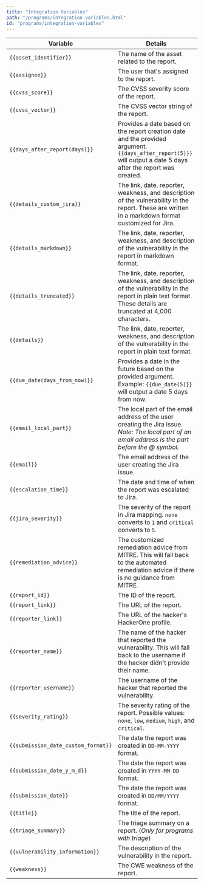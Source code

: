 ```yaml
---
title: "Integration Variables"
path: "/programs/integration-variables.html"
id: "programs/integration-variables"
---
```


Variable | Details |
-------- | ------ |
`{{asset_identifier}}` | The name of the asset related to the report. |
`{{assignee}}` | The user that's assigned to the report. |
`{{cvss_score}}` | The CVSS severity score of the report. |
`{{cvss_vector}}` | The CVSS vector string of the report. |
`{{days_after_report(days)}}` | Provides a date based on the report creation date and the provided argument. `{{days_after_report(5)}}` will output a date 5 days after the report was created. |
`{{details_custom_jira}}` | The link, date, reporter, weakness, and description of the vulnerability in the report. These are written in a markdown format customized for Jira. |
`{{details_markdown}}` | The link, date, reporter, weakness, and description of the vulnerability in the report in markdown format. |
`{{details_truncated}}` | The link, date, reporter, weakness, and description of the vulnerability in the report in plain text format.  These details are truncated at 4,000 characters.
`{{details}}` | The link, date, reporter, weakness, and description of the vulnerability in the report in plain text format. |
`{{due_date(days_from_now)}}` | Provides a date in the future based on the provided argument. Example: `{{due_date(5)}}` will output a date 5 days from now. |
`{{email_local_part}}` | The local part of the email address of the user creating the Jira issue. *Note: The local part of an email address is the part before the @ symbol.*
`{{email}}` | The email address of the user creating the Jira issue. |
`{{escalation_time}}` | The date and time of when the report was escalated to Jira. |
`{{jira_severity}}` | The severity of the report in Jira mapping. `none` converts to `1` and `critical` converts to `5`. |
`{{remediation_advice}}` | The customized remediation advice from MITRE. This will fall back to the automated remediation advice if there is no guidance from MITRE. |
`{{report_id}}` | The ID of the report. |
`{{report_link}}` | The URL of the report. |
`{{reporter_link}}` | The URL of the hacker's HackerOne profile. |
`{{reporter_name}}` | The name of the hacker that reported the vulnerability. This will fall back to the username if the hacker didn't provide their name. |
`{{reporter_username}}` | The username of the hacker that reported the vulnerability. |
`{{severity_rating}}` | The severity rating of the report. Possible values: `none`, `low`, `medium`, `high`, and `critical`. |
`{{submission_date_custom_format}}` | The date the report was created in `DD-MM-YYYY` format. |
`{{submission_date_y_m_d}}` | The date the report was created in `YYYY-MM-DD` format. |
`{{submission_date}}` | The date the report was created in `DD/MM/YYYY` format. |
`{{title}}` | The title of the report. |
`{{triage_summary}}` | The triage summary on a report. (*Only for programs with triage*) |
`{{vulnerability_information}}` | The description of the vulnerability in the report. |
`{{weakness}}` | The CWE weakness of the report. |
